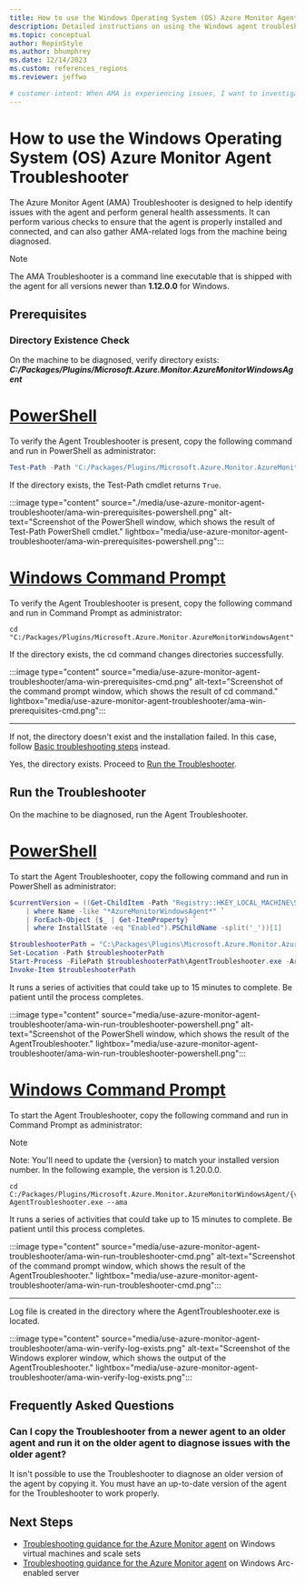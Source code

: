 ```yaml
---
title: How to use the Windows Operating System (OS) Azure Monitor Agent Troubleshooter
description: Detailed instructions on using the Windows agent troubleshooter tool to diagnose potential issues.
ms.topic: conceptual
author: RepinStyle
ms.author: bhumphrey
ms.date: 12/14/2023
ms.custom: references_regions
ms.reviewer: jeffwo

# customer-intent: When AMA is experiencing issues, I want to investigate the issues and determine if I can resolve the issue on my own.
---
```


# How to use the Windows Operating System (OS) Azure Monitor Agent Troubleshooter
The Azure Monitor Agent (AMA) Troubleshooter is designed to help identify issues with the agent and perform general health assessments. It can perform various checks to ensure that the agent is properly installed and connected, and can also gather AMA-related logs from the machine being diagnosed.

> [!Note]
> The AMA Troubleshooter is a command line executable that is shipped with the agent for all versions newer than **1.12.0.0** for Windows. 

## Prerequisites
### Directory Existence Check
On the machine to be diagnosed, verify directory exists:
***C:/Packages/Plugins/Microsoft.Azure.Monitor.AzureMonitorWindowsAgent***

# [PowerShell](#tab/WindowsPowerShell)
To verify the Agent Troubleshooter is present, copy the following command and run in PowerShell as administrator:
```powershell
Test-Path -Path "C:/Packages/Plugins/Microsoft.Azure.Monitor.AzureMonitorWindowsAgent"
```

If the directory exists, the Test-Path cmdlet returns `True`.

:::image type="content" source="./media/use-azure-monitor-agent-troubleshooter/ama-win-prerequisites-powershell.png" alt-text="Screenshot of the PowerShell window, which shows the result of Test-Path PowerShell cmdlet." lightbox="media/use-azure-monitor-agent-troubleshooter/ama-win-prerequisites-powershell.png":::

# [Windows Command Prompt](#tab/WindowsCmd)
To verify the Agent Troubleshooter is present, copy the following command and run in Command Prompt as administrator:
```command
cd "C:/Packages/Plugins/Microsoft.Azure.Monitor.AzureMonitorWindowsAgent"
```

If the directory exists, the cd command changes directories successfully.

:::image type="content" source="media/use-azure-monitor-agent-troubleshooter/ama-win-prerequisites-cmd.png" alt-text="Screenshot of the command prompt window, which shows the result of cd command." lightbox="media/use-azure-monitor-agent-troubleshooter/ama-win-prerequisites-cmd.png":::

---

If not, the directory doesn't exist and the installation failed. In this case, follow [Basic troubleshooting steps](../agents/azure-monitor-agent-troubleshoot-windows-vm.md#basic-troubleshooting-steps-installation-agent-not-running-configuration-issues) instead.

Yes, the directory exists. Proceed to [Run the Troubleshooter](#run-the-troubleshooter).

## Run the Troubleshooter
On the machine to be diagnosed, run the Agent Troubleshooter.

# [PowerShell](#tab/WindowsPowerShell)
To start the Agent Troubleshooter, copy the following command and run in PowerShell as administrator:
```powershell
$currentVersion = ((Get-ChildItem -Path "Registry::HKEY_LOCAL_MACHINE\SOFTWARE\Microsoft\Windows Azure\HandlerState\" `
    | where Name -like "*AzureMonitorWindowsAgent*" `
    | ForEach-Object {$_ | Get-ItemProperty} `
    | where InstallState -eq "Enabled").PSChildName -split('_'))[1]

$troubleshooterPath = "C:\Packages\Plugins\Microsoft.Azure.Monitor.AzureMonitorWindowsAgent\$currentVersion\Troubleshooter"
Set-Location -Path $troubleshooterPath
Start-Process -FilePath $troubleshooterPath\AgentTroubleshooter.exe -ArgumentList "--ama"
Invoke-Item $troubleshooterPath
```

It runs a series of activities that could take up to 15 minutes to complete. Be patient until the process completes.

:::image type="content" source="media/use-azure-monitor-agent-troubleshooter/ama-win-run-troubleshooter-powershell.png" alt-text="Screenshot of the PowerShell window, which shows the result of the AgentTroubleshooter." lightbox="media/use-azure-monitor-agent-troubleshooter/ama-win-run-troubleshooter-powershell.png":::

# [Windows Command Prompt](#tab/WindowsCmd)
To start the Agent Troubleshooter, copy the following command and run in Command Prompt as administrator:

> [!Note]
> Note: You'll need to update the {version} to match your installed version number. In the following example, the version is 1.20.0.0.

```command
cd C:/Packages/Plugins/Microsoft.Azure.Monitor.AzureMonitorWindowsAgent/{version}/Troubleshooter/
AgentTroubleshooter.exe --ama
```

It runs a series of activities that could take up to 15 minutes to complete. Be patient until this process completes.

:::image type="content" source="media/use-azure-monitor-agent-troubleshooter/ama-win-run-troubleshooter-cmd.png" alt-text="Screenshot of the command prompt window, which shows the result of the AgentTroubleshooter." lightbox="media/use-azure-monitor-agent-troubleshooter/ama-win-run-troubleshooter-cmd.png":::

---

Log file is created in the directory where the AgentTroubleshooter.exe is located.

:::image type="content" source="media/use-azure-monitor-agent-troubleshooter/ama-win-verify-log-exists.png" alt-text="Screenshot of the Windows explorer window, which shows the output of the AgentTroubleshooter." lightbox="media/use-azure-monitor-agent-troubleshooter/ama-win-verify-log-exists.png":::

## Frequently Asked Questions

### Can I copy the Troubleshooter from a newer agent to an older agent and run it on the older agent to diagnose issues with the older agent?
It isn't possible to use the Troubleshooter to diagnose an older version of the agent by copying it. You must have an up-to-date version of the agent for the Troubleshooter to work properly.

## Next Steps
- [Troubleshooting guidance for the Azure Monitor agent](../agents/azure-monitor-agent-troubleshoot-windows-vm.md) on Windows virtual machines and scale sets
- [Troubleshooting guidance for the Azure Monitor agent](../agents/azure-monitor-agent-troubleshoot-windows-arc.md) on Windows Arc-enabled server